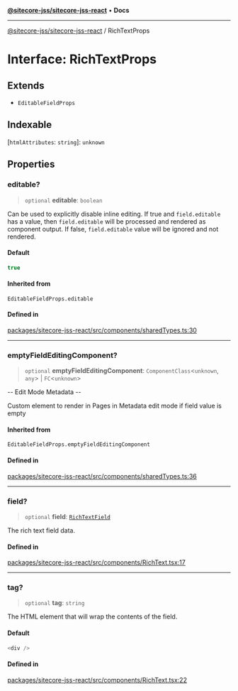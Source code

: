 [**@sitecore-jss/sitecore-jss-react**](../README.md) • **Docs**

***

[@sitecore-jss/sitecore-jss-react](../README.md) / RichTextProps

# Interface: RichTextProps

## Extends

- `EditableFieldProps`

## Indexable

 \[`htmlAttributes`: `string`\]: `unknown`

## Properties

### editable?

> `optional` **editable**: `boolean`

Can be used to explicitly disable inline editing.
If true and `field.editable` has a value, then `field.editable` will be processed and rendered as component output. If false, `field.editable` value will be ignored and not rendered.

#### Default

```ts
true
```

#### Inherited from

`EditableFieldProps.editable`

#### Defined in

[packages/sitecore-jss-react/src/components/sharedTypes.ts:30](https://github.com/Sitecore/jss/blob/79b72df335ab50517e6c3357c25dd7db1965274d/packages/sitecore-jss-react/src/components/sharedTypes.ts#L30)

***

### emptyFieldEditingComponent?

> `optional` **emptyFieldEditingComponent**: `ComponentClass`\<`unknown`, `any`\> \| `FC`\<`unknown`\>

-- Edit Mode Metadata --

Custom element to render in Pages in Metadata edit mode if field value is empty

#### Inherited from

`EditableFieldProps.emptyFieldEditingComponent`

#### Defined in

[packages/sitecore-jss-react/src/components/sharedTypes.ts:36](https://github.com/Sitecore/jss/blob/79b72df335ab50517e6c3357c25dd7db1965274d/packages/sitecore-jss-react/src/components/sharedTypes.ts#L36)

***

### field?

> `optional` **field**: [`RichTextField`](RichTextField.md)

The rich text field data.

#### Defined in

[packages/sitecore-jss-react/src/components/RichText.tsx:17](https://github.com/Sitecore/jss/blob/79b72df335ab50517e6c3357c25dd7db1965274d/packages/sitecore-jss-react/src/components/RichText.tsx#L17)

***

### tag?

> `optional` **tag**: `string`

The HTML element that will wrap the contents of the field.

#### Default

```ts
<div />
```

#### Defined in

[packages/sitecore-jss-react/src/components/RichText.tsx:22](https://github.com/Sitecore/jss/blob/79b72df335ab50517e6c3357c25dd7db1965274d/packages/sitecore-jss-react/src/components/RichText.tsx#L22)
